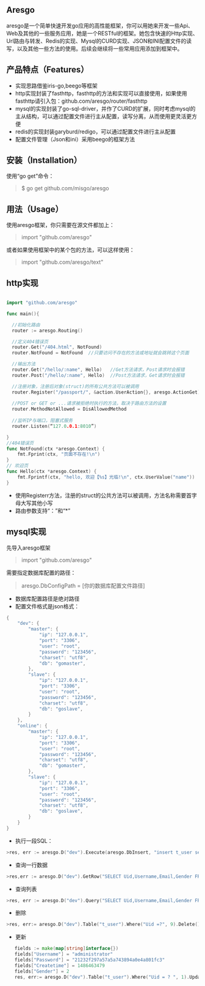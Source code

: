 Aresgo
---------------
aresgo是一个简单快速开发go应用的高性能框架，你可以用她来开发一些Api、Web及其他的一些服务应用，她是一个RESTful的框架。她包含快速的Http实现、Url路由与转发、Redis的实现、Mysql的CURD实现、JSON和INI配置文件的读写，以及其他一些方法的使用。后续会继续将一些常用应用添加到框架中。


产品特点（Features）
-----------------

* 实现思路借鉴iris-go,beego等框架
* http实现封装了fasthttp，fasthttp的方法和实现可以直接使用，如果使用fasthttp请引入包：github.com/aresgo/router/fasthttp
* mysql的实现封装了go-sql-driver，并作了CURD的扩展，同时考虑mysql的主从结构，可以通过配置文件进行主从配置，读写分离，从而使用更灵活更方便
* redis的实现封装garyburd/redigo，可以通过配置文件进行主从配置
* 配置文件管理（Json和ini）采用beego的框架方法

安装（Installation）
--------------------
使用“go get”命令：

>$ go get github.com/misgo/aresgo

用法（Usage）
-------------------
使用aresgo框架，你只需要在源文件都加上：

>import "github.com/aresgo"

或者如果使用框架中的某个包的方法，可以这样使用：

>import "github.com/aresgo/text"

http实现
---------------
```go

import "github.com/aresgo"

func main(){

  //初始化路由
  router := aresgo.Routing()

  //定义404错误页
  router.Get("/404.html", NotFound)
  router.NotFound = NotFound  //只要访问不存在的方法或地址就会跳转这个页面

  //输出方法
  router.Get("/hello/:name", Hello)   //Get方法请求，Post请求时会报错
  router.Post("/hello/:name", Hello)  //Post方法请求，Get请求时会报错

  //注册对象，注册后对象(struct)的所有公共方法可以被调用
  router.Register("/passport/", &action.UserAction{}, aresgo.ActionGet) 
  
  //POST or GET or ...请求被拒绝时执行的方法，取决于路由方法的设置
  router.MethodNotAllowed = DisAllowedMethod  
  
  //监听IP与端口，阻塞式服务
  router.Listen(“127.0.0.1:8010”)

}
//404错误页
func NotFound(ctx *aresgo.Context) {
	fmt.Fprint(ctx, "页面不存在!\n")
}
// 欢迎页
func Hello(ctx *aresgo.Context) {
	fmt.Fprintf(ctx, "hello, 欢迎【%s】光临!\n", ctx.UserValue("name"))
}

```

* 使用Registerr方法，注册的struct的公共方法可以被调用，方法名称需要首字母大写其他小写
* 路由参数支持“：”和“*”

mysql实现
----------------
先导入aresgo框架
>import "github.com/aresgo"

需要指定数据库配置的路径：
>aresgo.DbConfigPath = [你的数据库配置文件路径] 

* 数据库配置路径是绝对路径
* 配置文件格式是json格式：
```go
{
    "dev": { 
        "master": {
            "ip": "127.0.0.1",
            "port": "3306",
            "user": "root",
            "password": "123456",
            "charset": "utf8",
            "db": "gomaster",
        },
        "slave": {
            "ip": "127.0.0.1",
            "port": "3306",
            "user": "root",
            "password": "123456",
            "charset": "utf8",
            "db": "goslave",
        }
    },
    "online": {
        "master": {
            "ip": "127.0.0.1",
            "port": "3306",
            "user": "root",
            "password": "123456",
            "charset": "utf8",
            "db": "gomaster",
        },
        "slave": {
            "ip": "127.0.0.1",
            "port": "3306",
            "user": "root",
            "password": "123456",
            "charset": "utf8",
            "db": "goslave",
        }
    }
}
```
* 执行一段SQL：
```go
>res, err := aresgo.D("dev").Execute(aresgo.DbInsert, "insert t_user set Username='test1' ")
```
* 查询一行数据
```go
>res,err := aresgo.D("dev").GetRow("SELECT Uid,Username,Email,Gender FROM t_user WHERE Uid<10")
```
* 查询列表
 ```go
>res, err := aresgo.D("dev").Query("SELECT Uid,Username,Email,Gender FROM t_user WHERE Uid<10")
```
* 删除
```go
>res, err:= aresgo.D("dev").Table("t_user").Where("Uid =?", 9).Delete()
```

* 更新
```go
   fields := make(map[string]interface{})
   fields["Username"] = "administrator"
   fields["Password"] = "21232f297a57a5a743894a0e4a801fc3"
   fields["Createtime"] = 1486463479
   fields["Gender"] = 2
   res, err:= aresgo.D("dev").Table("t_user").Where("Uid = ? ", 1).Update(fields)
```